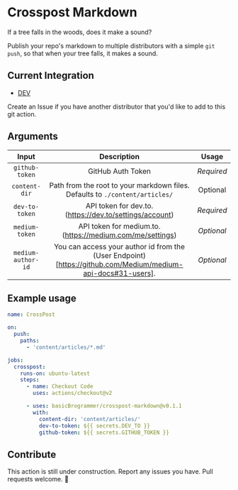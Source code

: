 # Crosspost Markdown

If a tree falls in the woods, does it make a sound?

Publish your repo's markdown to multiple distributors with a simple `git push`, so that when your tree falls, it makes a sound.

## Current Integration

- [DEV](https://dev.to)

Create an Issue if you have another distributor that you'd like to add to this git action.

## Arguments

|       Input        |                                                 Description                                                 |   Usage    |
| :----------------: | :---------------------------------------------------------------------------------------------------------: | :--------: |
|   `github-token`   |                                              GitHub Auth Token                                              | _Required_ |
|   `content-dir`    |                Path from the root to your markdown files. Defaults to `./content/articles/`                 |  Optional  |
|   `dev-to-token`   |                           API token for dev.to. (https://dev.to/settings/account)                           | _Required_ |
|   `medium-token`   |                          API token for medium.to. (https://medium.com/me/settings)                          | _Optional_ |
| `medium-author-id` | You can access your author id from the (User Endpoint)[https://github.com/Medium/medium-api-docs#31-users]. | _Optional_ |

## Example usage

```yaml
name: CrossPost

on:
  push:
    paths:
      - 'content/articles/*.md'

jobs:
  crosspost:
    runs-on: ubuntu-latest
    steps:
      - name: Checkout Code
        uses: actions/checkout@v2

      - uses: basicBrogrammer/crosspost-markdown@v0.1.1
        with:
          content-dir: 'content/articles/'
          dev-to-token: ${{ secrets.DEV_TO }}
          github-token: ${{ secrets.GITHUB_TOKEN }}
```

## Contribute

This action is still under construction.
Report any issues you have.
Pull requests welcome. 🤙
